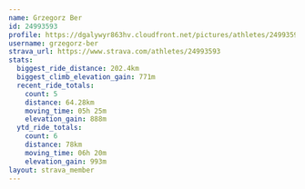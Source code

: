 ```yaml
---
name: Grzegorz Ber
id: 24993593
profile: https://dgalywyr863hv.cloudfront.net/pictures/athletes/24993593/7453165/11/large.jpg
username: grzegorz-ber
strava_url: https://www.strava.com/athletes/24993593
stats:
  biggest_ride_distance: 202.4km
  biggest_climb_elevation_gain: 771m
  recent_ride_totals:
    count: 5
    distance: 64.28km
    moving_time: 05h 25m
    elevation_gain: 888m
  ytd_ride_totals:
    count: 6
    distance: 78km
    moving_time: 06h 20m
    elevation_gain: 993m
layout: strava_member
--- 
```

